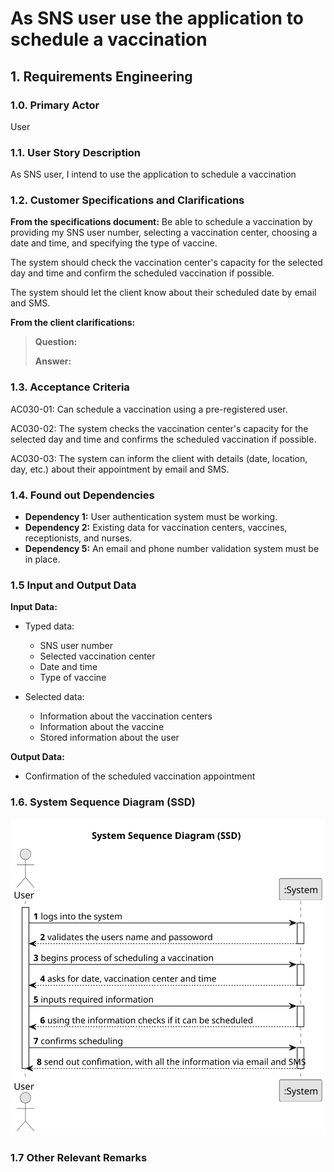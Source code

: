# As SNS user use the application to schedule a vaccination

## 1. Requirements Engineering

### 1.0. Primary Actor
User

### 1.1. User Story Description
As SNS user, I intend to use the application to schedule a vaccination

### 1.2. Customer Specifications and Clarifications
**From the specifications document:**
Be able to schedule a vaccination by providing my SNS user number, selecting a vaccination center, choosing a date and time, and specifying the type of vaccine.

The system should check the vaccination center's capacity for the selected day and time and confirm the scheduled vaccination if possible.

The system should let the client know about their scheduled date by email and SMS.

**From the client clarifications:**

> **Question:** 
>
> **Answer:**
>


### 1.3. Acceptance Criteria
AC030-01: Can schedule a vaccination using a pre-registered user.

AC030-02: The system checks the vaccination center's capacity for the selected day and time and confirms the scheduled vaccination if possible.

AC030-03: The system can inform the client with details (date, location, day, etc.) about their appointment by email and SMS.

### 1.4. Found out Dependencies
* **Dependency 1:** User authentication system must be working.
* **Dependency 2:** Existing data for vaccination centers, vaccines, receptionists, and nurses.
* **Dependency 5:** An email and phone number validation system must be in place.

### 1.5 Input and Output Data
**Input Data:**

* Typed data:
  * SNS user number
  * Selected vaccination center
  * Date and time
  * Type of vaccine


* Selected data:
    * Information about the vaccination centers
    * Information about the vaccine
    * Stored information about the user

**Output Data:**

* Confirmation of the scheduled vaccination appointment



### 1.6. System Sequence Diagram (SSD)
![US030-SSD.svg](puml%2Fsvg%2FUS030-SSD.svg)

### 1.7 Other Relevant Remarks